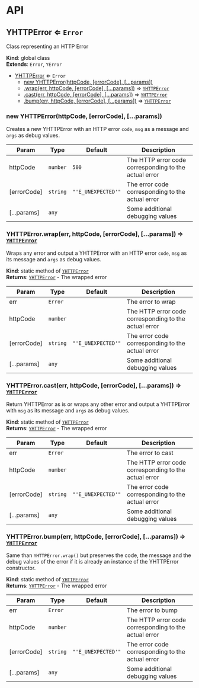 # API
<a name="YHTTPError"></a>

## YHTTPError ⇐ <code>Error</code>
Class representing an HTTP Error

**Kind**: global class  
**Extends**: <code>Error</code>, <code>YError</code>  

* [YHTTPError](#YHTTPError) ⇐ <code>Error</code>
    * [new YHTTPError(httpCode, [errorCode], [...params])](#new_YHTTPError_new)
    * [.wrap(err, httpCode, [errorCode], [...params])](#YHTTPError.wrap) ⇒ [<code>YHTTPError</code>](#YHTTPError)
    * [.cast(err, httpCode, [errorCode], [...params])](#YHTTPError.cast) ⇒ [<code>YHTTPError</code>](#YHTTPError)
    * [.bump(err, httpCode, [errorCode], [...params])](#YHTTPError.bump) ⇒ [<code>YHTTPError</code>](#YHTTPError)

<a name="new_YHTTPError_new"></a>

### new YHTTPError(httpCode, [errorCode], [...params])
Creates a new YHTTPError with an HTTP error `code`, `msg`
 as a message and `args` as debug values.


| Param | Type | Default | Description |
| --- | --- | --- | --- |
| httpCode | <code>number</code> | <code>500</code> | The HTTP error code corresponding to the actual error |
| [errorCode] | <code>string</code> | <code>&quot;&#x27;E_UNEXPECTED&#x27;&quot;</code> | The error code corresponding to the actual error |
| [...params] | <code>any</code> |  | Some additional debugging values |

<a name="YHTTPError.wrap"></a>

### YHTTPError.wrap(err, httpCode, [errorCode], [...params]) ⇒ [<code>YHTTPError</code>](#YHTTPError)
Wraps any error and output a YHTTPError with an HTTP error
 `code`, `msg` as its message and `args` as debug values.

**Kind**: static method of [<code>YHTTPError</code>](#YHTTPError)  
**Returns**: [<code>YHTTPError</code>](#YHTTPError) - The wrapped error  

| Param | Type | Default | Description |
| --- | --- | --- | --- |
| err | <code>Error</code> |  | The error to wrap |
| httpCode | <code>number</code> |  | The HTTP error code corresponding to the actual error |
| [errorCode] | <code>string</code> | <code>&quot;&#x27;E_UNEXPECTED&#x27;&quot;</code> | The error code corresponding to the actual error |
| [...params] | <code>any</code> |  | Some additional debugging values |

<a name="YHTTPError.cast"></a>

### YHTTPError.cast(err, httpCode, [errorCode], [...params]) ⇒ [<code>YHTTPError</code>](#YHTTPError)
Return YHTTPError as is or wraps any other error and output
 a YHTTPError with `msg` as its message and `args` as debug values.

**Kind**: static method of [<code>YHTTPError</code>](#YHTTPError)  
**Returns**: [<code>YHTTPError</code>](#YHTTPError) - The wrapped error  

| Param | Type | Default | Description |
| --- | --- | --- | --- |
| err | <code>Error</code> |  | The error to cast |
| httpCode | <code>number</code> |  | The HTTP error code corresponding to the actual error |
| [errorCode] | <code>string</code> | <code>&quot;&#x27;E_UNEXPECTED&#x27;&quot;</code> | The error code corresponding to the actual error |
| [...params] | <code>any</code> |  | Some additional debugging values |

<a name="YHTTPError.bump"></a>

### YHTTPError.bump(err, httpCode, [errorCode], [...params]) ⇒ [<code>YHTTPError</code>](#YHTTPError)
Same than `YHTTPError.wrap()` but preserves the code,
 the message and the debug values of the error if it is
 already an instance of the YHTTPError constructor.

**Kind**: static method of [<code>YHTTPError</code>](#YHTTPError)  
**Returns**: [<code>YHTTPError</code>](#YHTTPError) - The wrapped error  

| Param | Type | Default | Description |
| --- | --- | --- | --- |
| err | <code>Error</code> |  | The error to bump |
| httpCode | <code>number</code> |  | The HTTP error code corresponding to the actual error |
| [errorCode] | <code>string</code> | <code>&quot;&#x27;E_UNEXPECTED&#x27;&quot;</code> | The error code corresponding to the actual error |
| [...params] | <code>any</code> |  | Some additional debugging values |

